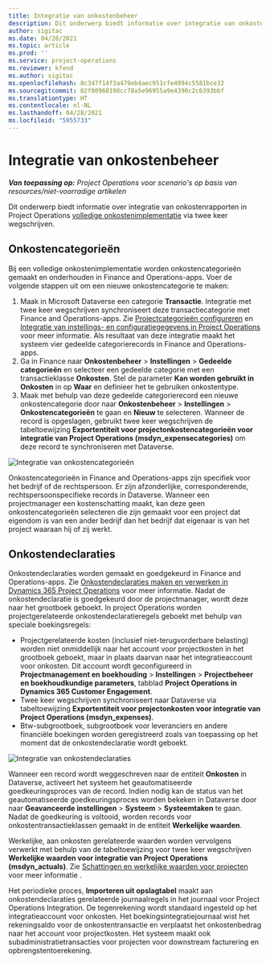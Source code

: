 ```yaml
---
title: Integratie van onkostenbeheer
description: Dit onderwerp biedt informatie over integratie van onkostenrapporten in Project Operations via twee keer wegschrijven.
author: sigitac
ms.date: 04/28/2021
ms.topic: article
ms.prod: ''
ms.service: project-operations
ms.reviewer: kfend
ms.author: sigitac
ms.openlocfilehash: 8c347f14f3a479eb4aec951cfe4094c5581bce32
ms.sourcegitcommit: 02f00960198cc78a5e96955a9e4390c2c6393bbf
ms.translationtype: HT
ms.contentlocale: nl-NL
ms.lasthandoff: 04/28/2021
ms.locfileid: "5955733"
---
```

# <a name="expense-management-integration"></a>Integratie van onkostenbeheer

_**Van toepassing op:** Project Operations voor scenario's op basis van resources/niet-voorradige artikelen_

Dit onderwerp biedt informatie over integratie van onkostenrapporten in Project Operations [volledige onkostenimplementatie](../expense/expense-overview.md) via twee keer wegschrijven.

## <a name="expense-categories"></a>Onkostencategorieën

Bij een volledige onkostenimplementatie worden onkostencategorieën gemaakt en onderhouden in Finance and Operations-apps. Voer de volgende stappen uit om een nieuwe onkostencategorie te maken:

1. Maak in Microsoft Dataverse een categorie **Transactie**. Integratie met twee keer wegschrijven synchroniseert deze transactiecategorie met Finance and Operations-apps. Zie [Projectcategorieën configureren](/dynamics365/project-operations/project-accounting/configure-project-categories) en [Integratie van instellings- en configuratiegegevens in Project Operations](resource-dual-write-setup-integration.md) voor meer informatie. Als resultaat van deze integratie maakt het systeem vier gedeelde categorierecords in Finance and Operations-apps.
2. Ga in Finance naar **Onkostenbeheer** > **Instellingen** > **Gedeelde categorieën** en selecteer een gedeelde categorie met een transactieklasse **Onkosten**. Stel de parameter **Kan worden gebruikt in Onkosten** in op **Waar** en definieer het te gebruiken onkostentype.
3. Maak met behulp van deze gedeelde categorierecord een nieuwe onkostencategorie door naar **Onkostenbeheer** > **Instellingen** > **Onkostencategorieën** te gaan en **Nieuw** te selecteren. Wanneer de record is opgeslagen, gebruikt twee keer wegschrijven de tabeltoewijzing **Exportentiteit voor projectonkostencategorieën voor integratie van Project Operations (msdyn\_expensecategories)** om deze record te synchroniseren met Dataverse.

  ![Integratie van onkostencategorieën](./media/DW6ExpenseCategories.png)

Onkostencategorieën in Finance and Operations-apps zijn specifiek voor het bedrijf of de rechtspersoon. Er zijn afzonderlijke, corresponderende, rechtspersoonspecifieke records in Dataverse. Wanneer een projectmanager een kostenschatting maakt, kan deze geen onkostencategorieën selecteren die zijn gemaakt voor een project dat eigendom is van een ander bedrijf dan het bedrijf dat eigenaar is van het project waaraan hij of zij werkt. 

## <a name="expense-reports"></a>Onkostendeclaraties

Onkostendeclaraties worden gemaakt en goedgekeurd in Finance and Operations-apps. Zie [Onkostendeclaraties maken en verwerken in Dynamics 365 Project Operations](/learn/modules/create-process-expense-reports/) voor meer informatie. Nadat de onkostendeclaratie is goedgekeurd door de projectmanager, wordt deze naar het grootboek geboekt. In project Operations worden projectgerelateerde onkostendeclaratieregels geboekt met behulp van speciale boekingsregels:

  - Projectgerelateerde kosten (inclusief niet-terugvorderbare belasting) worden niet onmiddellijk naar het account voor projectkosten in het grootboek geboekt, maar in plaats daarvan naar het integratieaccount voor onkosten. Dit account wordt geconfigureerd in **Projectmanagement en boekhouding** > **Instellingen** > **Projectbeheer en boekhoudkundige parameters**, tabblad **Project Operations in Dynamics 365 Customer Engagement**.
  - Twee keer wegschrijven synchroniseert naar Dataverse via tabeltoewijzing **Exportentiteit voor projectonkosten voor integratie van Project Operations (msdyn\_expenses)**.
  - Btw-subgrootboek, subgrootboek voor leveranciers en andere financiële boekingen worden geregistreerd zoals van toepassing op het moment dat de onkostendeclaratie wordt geboekt.

  ![Integratie van onkostendeclaraties](./media/DW6ExpenseReports.png)

Wanneer een record wordt weggeschreven naar de entiteit **Onkosten** in Dataverse, activeert het systeem het geautomatiseerde goedkeuringsproces van de record. Indien nodig kan de status van het geautomatiseerde goedkeuringsproces worden bekeken in Dataverse door naar **Geavanceerde instellingen** > **Systeem** > **Systeemtaken** te gaan. Nadat de goedkeuring is voltooid, worden records voor onkostentransactieklassen gemaakt in de entiteit **Werkelijke waarden**.

Werkelijke, aan onkosten gerelateerde waarden worden vervolgens verwerkt met behulp van de tabeltoewijzing voor twee keer wegschrijven **Werkelijke waarden voor integratie van Project Operations (msdyn\_actuals)**. Zie [Schattingen en werkelijke waarden voor projecten](resource-dual-write-estimates-actuals.md) voor meer informatie .

Het periodieke proces, **Importeren uit opslagtabel** maakt aan onkostendeclaraties gerelateerde journaalregels in het journaal voor Project Operations Integration. De tegenrekening wordt standaard ingesteld op het integratieaccount voor onkosten. Het boekingsintegratiejournaal wist het rekeningsaldo voor de onkostentransactie en verplaatst het onkostenbedrag naar het account voor projectkosten. Het systeem maakt ook subadministratietransacties voor projecten voor downstream facturering en opbrengstentoerekening.
